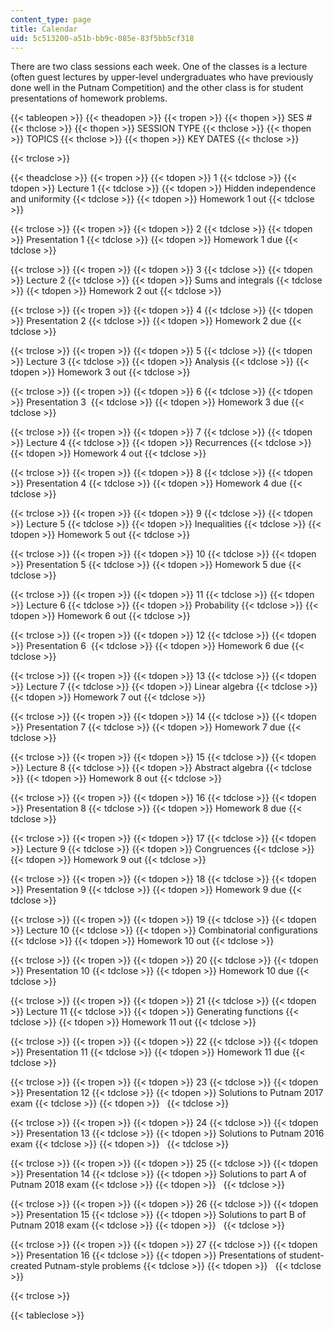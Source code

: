```yaml
---
content_type: page
title: Calendar
uid: 5c513200-a51b-bb9c-085e-83f5bb5cf318
---
```


There are two class sessions each week. One of the classes is a lecture (often guest lectures by upper-level undergraduates who have previously done well in the Putnam Competition) and the other class is for student presentations of homework problems.

{{< tableopen >}}
{{< theadopen >}}
{{< tropen >}}
{{< thopen >}}
SES #
{{< thclose >}}
{{< thopen >}}
SESSION TYPE
{{< thclose >}}
{{< thopen >}}
TOPICS
{{< thclose >}}
{{< thopen >}}
KEY DATES
{{< thclose >}}

{{< trclose >}}

{{< theadclose >}}
{{< tropen >}}
{{< tdopen >}}
1
{{< tdclose >}}
{{< tdopen >}}
Lecture 1
{{< tdclose >}}
{{< tdopen >}}
Hidden independence and uniformity
{{< tdclose >}}
{{< tdopen >}}
Homework 1 out
{{< tdclose >}}

{{< trclose >}}
{{< tropen >}}
{{< tdopen >}}
2
{{< tdclose >}}
{{< tdopen >}}
Presentation 1
{{< tdclose >}}
{{< tdopen >}}
Homework 1 due
{{< tdclose >}}

{{< trclose >}}
{{< tropen >}}
{{< tdopen >}}
3
{{< tdclose >}}
{{< tdopen >}}
Lecture 2
{{< tdclose >}}
{{< tdopen >}}
Sums and integrals
{{< tdclose >}}
{{< tdopen >}}
Homework 2 out
{{< tdclose >}}

{{< trclose >}}
{{< tropen >}}
{{< tdopen >}}
4
{{< tdclose >}}
{{< tdopen >}}
Presentation 2
{{< tdclose >}}
{{< tdopen >}}
Homework 2 due
{{< tdclose >}}

{{< trclose >}}
{{< tropen >}}
{{< tdopen >}}
5
{{< tdclose >}}
{{< tdopen >}}
Lecture 3
{{< tdclose >}}
{{< tdopen >}}
Analysis
{{< tdclose >}}
{{< tdopen >}}
Homework 3 out
{{< tdclose >}}

{{< trclose >}}
{{< tropen >}}
{{< tdopen >}}
6
{{< tdclose >}}
{{< tdopen >}}
Presentation 3 
{{< tdclose >}}
{{< tdopen >}}
Homework 3 due
{{< tdclose >}}

{{< trclose >}}
{{< tropen >}}
{{< tdopen >}}
7
{{< tdclose >}}
{{< tdopen >}}
Lecture 4
{{< tdclose >}}
{{< tdopen >}}
Recurrences
{{< tdclose >}}
{{< tdopen >}}
Homework 4 out
{{< tdclose >}}

{{< trclose >}}
{{< tropen >}}
{{< tdopen >}}
8
{{< tdclose >}}
{{< tdopen >}}
Presentation 4
{{< tdclose >}}
{{< tdopen >}}
Homework 4 due
{{< tdclose >}}

{{< trclose >}}
{{< tropen >}}
{{< tdopen >}}
9
{{< tdclose >}}
{{< tdopen >}}
Lecture 5
{{< tdclose >}}
{{< tdopen >}}
Inequalities
{{< tdclose >}}
{{< tdopen >}}
Homework 5 out
{{< tdclose >}}

{{< trclose >}}
{{< tropen >}}
{{< tdopen >}}
10
{{< tdclose >}}
{{< tdopen >}}
Presentation 5
{{< tdclose >}}
{{< tdopen >}}
Homework 5 due
{{< tdclose >}}

{{< trclose >}}
{{< tropen >}}
{{< tdopen >}}
11
{{< tdclose >}}
{{< tdopen >}}
Lecture 6
{{< tdclose >}}
{{< tdopen >}}
Probability
{{< tdclose >}}
{{< tdopen >}}
Homework 6 out
{{< tdclose >}}

{{< trclose >}}
{{< tropen >}}
{{< tdopen >}}
12
{{< tdclose >}}
{{< tdopen >}}
Presentation 6 
{{< tdclose >}}
{{< tdopen >}}
Homework 6 due
{{< tdclose >}}

{{< trclose >}}
{{< tropen >}}
{{< tdopen >}}
13
{{< tdclose >}}
{{< tdopen >}}
Lecture 7
{{< tdclose >}}
{{< tdopen >}}
Linear algebra
{{< tdclose >}}
{{< tdopen >}}
Homework 7 out
{{< tdclose >}}

{{< trclose >}}
{{< tropen >}}
{{< tdopen >}}
14
{{< tdclose >}}
{{< tdopen >}}
Presentation 7
{{< tdclose >}}
{{< tdopen >}}
Homework 7 due
{{< tdclose >}}

{{< trclose >}}
{{< tropen >}}
{{< tdopen >}}
15
{{< tdclose >}}
{{< tdopen >}}
Lecture 8
{{< tdclose >}}
{{< tdopen >}}
Abstract algebra
{{< tdclose >}}
{{< tdopen >}}
Homework 8 out
{{< tdclose >}}

{{< trclose >}}
{{< tropen >}}
{{< tdopen >}}
16
{{< tdclose >}}
{{< tdopen >}}
Presentation 8
{{< tdclose >}}
{{< tdopen >}}
Homework 8 due
{{< tdclose >}}

{{< trclose >}}
{{< tropen >}}
{{< tdopen >}}
17
{{< tdclose >}}
{{< tdopen >}}
Lecture 9
{{< tdclose >}}
{{< tdopen >}}
Congruences
{{< tdclose >}}
{{< tdopen >}}
Homework 9 out
{{< tdclose >}}

{{< trclose >}}
{{< tropen >}}
{{< tdopen >}}
18
{{< tdclose >}}
{{< tdopen >}}
Presentation 9
{{< tdclose >}}
{{< tdopen >}}
Homework 9 due
{{< tdclose >}}

{{< trclose >}}
{{< tropen >}}
{{< tdopen >}}
19
{{< tdclose >}}
{{< tdopen >}}
Lecture 10
{{< tdclose >}}
{{< tdopen >}}
Combinatorial configurations
{{< tdclose >}}
{{< tdopen >}}
Homework 10 out
{{< tdclose >}}

{{< trclose >}}
{{< tropen >}}
{{< tdopen >}}
20
{{< tdclose >}}
{{< tdopen >}}
Presentation 10
{{< tdclose >}}
{{< tdopen >}}
Homework 10 due
{{< tdclose >}}

{{< trclose >}}
{{< tropen >}}
{{< tdopen >}}
21
{{< tdclose >}}
{{< tdopen >}}
Lecture 11
{{< tdclose >}}
{{< tdopen >}}
Generating functions
{{< tdclose >}}
{{< tdopen >}}
Homework 11 out
{{< tdclose >}}

{{< trclose >}}
{{< tropen >}}
{{< tdopen >}}
22
{{< tdclose >}}
{{< tdopen >}}
Presentation 11
{{< tdclose >}}
{{< tdopen >}}
Homework 11 due
{{< tdclose >}}

{{< trclose >}}
{{< tropen >}}
{{< tdopen >}}
23
{{< tdclose >}}
{{< tdopen >}}
Presentation 12
{{< tdclose >}}
{{< tdopen >}}
Solutions to Putnam 2017 exam
{{< tdclose >}}
{{< tdopen >}}
 
{{< tdclose >}}

{{< trclose >}}
{{< tropen >}}
{{< tdopen >}}
24
{{< tdclose >}}
{{< tdopen >}}
Presentation 13
{{< tdclose >}}
{{< tdopen >}}
Solutions to Putnam 2016 exam
{{< tdclose >}}
{{< tdopen >}}
 
{{< tdclose >}}

{{< trclose >}}
{{< tropen >}}
{{< tdopen >}}
25
{{< tdclose >}}
{{< tdopen >}}
Presentation 14
{{< tdclose >}}
{{< tdopen >}}
Solutions to part A of Putnam 2018 exam
{{< tdclose >}}
{{< tdopen >}}
 
{{< tdclose >}}

{{< trclose >}}
{{< tropen >}}
{{< tdopen >}}
26
{{< tdclose >}}
{{< tdopen >}}
Presentation 15
{{< tdclose >}}
{{< tdopen >}}
Solutions to part B of Putnam 2018 exam
{{< tdclose >}}
{{< tdopen >}}
 
{{< tdclose >}}

{{< trclose >}}
{{< tropen >}}
{{< tdopen >}}
27
{{< tdclose >}}
{{< tdopen >}}
Presentation 16
{{< tdclose >}}
{{< tdopen >}}
Presentations of student-created Putnam-style problems
{{< tdclose >}}
{{< tdopen >}}
 
{{< tdclose >}}

{{< trclose >}}

{{< tableclose >}}